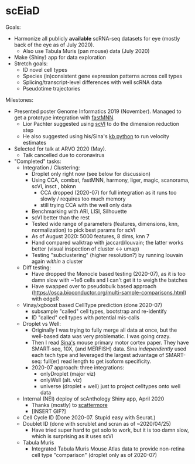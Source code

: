 # scEiaD

Goals: 
 - Harmonize all publicly **available** scRNA-seq datasets for eye (mostly back of the eye as of July 2020).
   - Also use Tabula Muris (pan mouse) data (July 2020)
 - Make {Shiny} app for data exploration
 - Stretch goals:
   - ID novel cell types
   - Species (in)consistent gene expression patterns across cell types
   - Splicing/transcript-level differences with well scRNA data
   - Pseudotime trajectories

   

Milestones:

 - Presented poster Genome Informatics 2019 (November). Managed to get a prototype integration with [fastMNN](https://rdrr.io/github/LTLA/batchelor/man/fastMNN.html).
   - Lior Pachter suggested using [scVI](https://scvi.readthedocs.io/en/stable/) to do the dimension reduction step
   - He also suggested using his/Sina's [kb python](https://github.com/pachterlab/kb_python) to run velocity estimates
 - Selected for talk at ARVO 2020 (May).
   - Talk cancelled due to coronavirus
 - "Completed" tasks:
   - Integration / Clustering:
     - Droplet only right now (see below for discussion)
     - Using CCA, combat, fastMNN, harmony, liger, magic, scanorama, scVI, insct , bbknn
       - CCA dropped (2020-07) for full integration as it runs too slowly / requires too much memory
       - still trying CCA with the well only data
     - Benchmarking with ARI, LISI, Silhouette
     - scVI better than the rest
     - Tested wide range of parameters (features, dimensions, knn, normalization) to pick best params for scVI
     - As of August 2020: 5000 features, 8 dims, knn 7
     - Hand compared walktrap with jaccard/louvain; the latter works better (visual inspection of cluster <-> umap)
     - Testing "subclustering" (higher resolution?) by running louvain again *within* a cluster
   - Diff testing:
     - Have dropped the Monocle based testing (2020-07), as it is too damn slow with ~1e6 cells and I can't get it to weigh the batches 
     - Have swapped over to pseudobulk based approach (https://osca.bioconductor.org/multi-sample-comparisons.html) with edgeR
    - Vinay/xgboost based CellType prediction (done 2020-07)
      - subsample "called" cell types, bootstrap and re-identify
      - ID "called" cell types with potential mis-calls
   - Droplet vs Well:
     - Originally I was trying to fully merge all data at once, but the well-based data was very problematic. I was going crazy. 
     - Then I read [Sina's](https://www.biorxiv.org/content/10.1101/2020.03.05.977991v3) mouse primary motor cortex paper. They have SMART-seq, 10X, (and MERFISH) data. Sina *independently* used each tech type and leveraged the largest advantage of SMART-seq: full(er) read length to get isoform specificity.
     - 2020-07 approach: three integrations:
       - onlyDroplet (major viz)
       - onlyWell (alt. viz)
       - universe (droplet + well) just to project celltypes onto well data
    - Internal (NEI) deploy of scAnthology Shiny app, April 2020
      - Thanks (mostly) to [scattermore](https://github.com/exaexa/scattermore)
      - [INSERT GIF?]
     - Cell Cycle ID (Done 2020-07. Stupid easy with Seurat.)
     - Doublet ID (done with scrublet and scran as of ~2020/04/25)
       - Have tried super hard to get solo to work, but it is too damn slow, which is surprising as it uses scVI
    - Tabula Muris
      - Integrated Tabula Muris Mouse Atlas data to provide non-retina cell type "comparison" (droplet only as of 2020-07)

 
